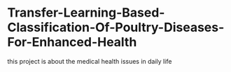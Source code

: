 # Transfer-Learning-Based-Classification-Of-Poultry-Diseases-For-Enhanced-Health
this project is about the medical health issues in daily life
